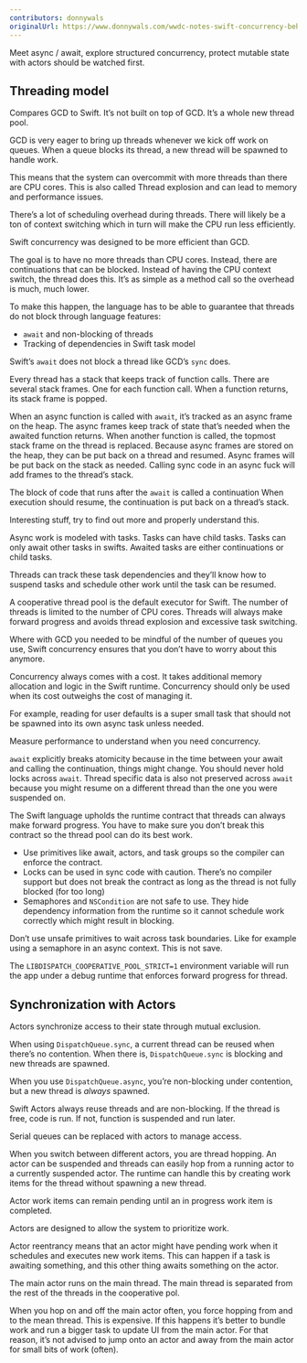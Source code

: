 ```yaml
---
contributors: donnywals
originalUrl: https://www.donnywals.com/wwdc-notes-swift-concurrency-behind-the-scenes/
---
```


Meet async / await, explore structured concurrency, protect mutable state with actors should be watched first.

## Threading model
Compares GCD to Swift. It’s not built on top of GCD. It’s a whole new thread pool.

GCD is very eager to bring up threads whenever we kick off work on queues. When a queue blocks its thread, a new thread will be spawned to handle work.

This means that the system can overcommit with  more threads than there are CPU cores. This is also called Thread explosion and can lead to memory and performance issues.

There’s a lot of scheduling overhead during threads. There will likely be a ton of context switching which in turn will make the CPU run less efficiently.

Swift concurrency was designed to be more efficient than GCD.

The goal is to have no more threads than CPU cores. Instead, there are continuations that can be blocked. Instead of having the CPU context switch, the thread does this. It’s as simple as a method call so the overhead is much, much lower.

To make this happen, the language has to be able to guarantee that threads do not block through language features:

* `await` and non-blocking of threads
* Tracking of dependencies in Swift task model

Swift’s `await`  does not block a thread like GCD’s `sync` does.

Every thread has a stack that keeps track of function calls. There are several stack frames. One for each function call. When a function returns, its stack frame is popped.

When an async function is called with `await`, it’s tracked as an async frame on the heap. The async frames keep track of state that’s needed when the awaited function returns. When another function is called, the topmost stack frame on the thread is replaced. Because async frames are stored on the heap, they can be put back on a thread and resumed. Async frames will be put back on the stack as needed. Calling sync code in an async fuck will add frames to the thread’s stack.

The block of code that runs after the `await` is called a continuation When execution should resume, the continuation is put back on a thread’s stack. 

Interesting stuff, try to find out more and properly understand this.

Async work is modeled with tasks. Tasks can have child tasks. Tasks can only await other tasks in swifts. Awaited tasks are either continuations or child tasks.

Threads can track these task dependencies and they’ll know how to suspend tasks and schedule other work until the task can be resumed.

A cooperative thread pool is the default executor for Swift. The number of threads is limited to the number of CPU cores. Threads will always make forward progress and avoids thread explosion and excessive task switching.

Where with GCD you needed to be mindful of the number of queues you use, Swift concurrency ensures that you don’t have to worry about this anymore.

Concurrency always comes with a cost. It takes additional memory allocation and logic in the Swift runtime. Concurrency should only be used when its cost outweighs the cost of managing it.

For example, reading for user defaults is a super small task that should not be spawned into its own async task unless needed.

Measure performance to understand when you need concurrency.

`await` explicitly breaks atomicity because in the time between your await and calling the continuation, things might change. You should never hold locks across `await`. Thread specific data is also not preserved across `await` because you might resume on a different thread than the one you were suspended on.

The Swift language upholds the runtime contract that threads can always make forward progress. You have to make sure you don’t break this contract so the thread pool can do its best work.

* Use primitives like await, actors, and task groups so the compiler can enforce the contract.
* Locks can be used in sync code with caution. There’s no compiler support but does not break the contract as long as the thread is not fully blocked (for too long)
* Semaphores and `NSCondition` are not safe to use. They hide dependency information from the runtime so it cannot schedule work correctly which might result in blocking.

Don’t use unsafe primitives to wait across task boundaries. Like for example using a semaphore in an async context. This is not save.

The `LIBDISPATCH_COOPERATIVE_POOL_STRICT=1` environment variable will run the app under a debug runtime that enforces forward progress for thread. 

## Synchronization with Actors

Actors synchronize access to their state through mutual exclusion.

When using `DispatchQueue.sync`, a current thread can be reused when there’s no contention. When there is, `DispatchQueue.sync` is blocking and new threads are spawned.

When you use `DispatchQueue.async`, you’re non-blocking under contention, but a new thread is _always_ spawned.

Swift Actors always reuse threads and are non-blocking. If the thread is free, code is run. If not, function is suspended and run later.

Serial queues can be replaced with actors to manage access. 

When you switch between different actors, you are thread hopping. An actor can be suspended and threads can easily hop from a running actor to a currently suspended actor. The runtime can handle this by creating work items for the thread without spawning a new thread.

Actor work items can remain pending until an in progress work item is completed.

Actors are designed to allow the system to prioritize work.

Actor reentrancy means that an actor might have pending work when it schedules and executes new work items. This can happen if a task is awaiting something, and this other thing awaits something on the actor.

The main actor runs on the main thread. The main thread is separated from the rest of the threads in the cooperative pol.

When you hop on and off the main actor often, you force hopping from and to the mean thread. This is expensive. If this happens it’s better to bundle work and run a bigger task to update UI from the main actor. For that reason, it’s not advised to jump onto an actor and away from the main actor for small bits of work (often).

